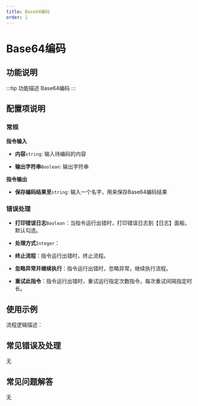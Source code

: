 ```yaml
---
title: Base64编码
order: 1
---
```


# Base64编码

## 功能说明

:::tip 功能描述
Base64编码
:::

## 配置项说明

### 常规

**指令输入**

- **内容**`string`: 输入待编码的内容

- **输出字符串**`Boolean`: 输出字符串


**指令输出**

- **保存编码结果至**`string`: 输入一个名字，用来保存Base64编码结果

### 错误处理

- **打印错误日志**`Boolean`：当指令运行出错时，打印错误日志到【日志】面板。默认勾选。

- **处理方式**`Integer`：

 - **终止流程**：指令运行出错时，终止流程。

 - **忽略异常并继续执行**：指令运行出错时，忽略异常，继续执行流程。

 - **重试此指令**：指令运行出错时，重试运行指定次数指令，每次重试间隔指定时长。

## 使用示例

流程逻辑描述：

## 常见错误及处理

无

## 常见问题解答

无

